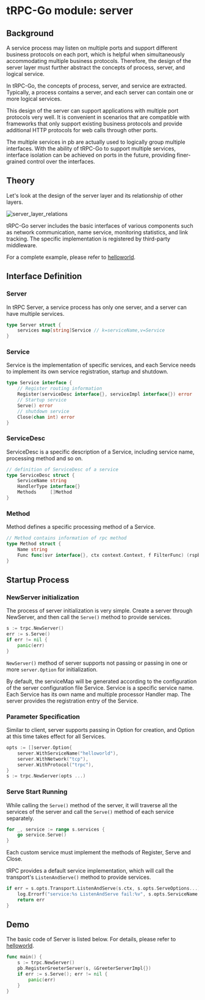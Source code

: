 # tRPC-Go module: server



## Background

A service process may listen on multiple ports and support different business protocols on each port, which is helpful when simultaneously accommodating multiple business protocols. Therefore, the design of the server layer must further abstract the concepts of process, server, and logical service.

In tRPC-Go, the concepts of process, server, and service are extracted. Typically, a process contains a server, and each server can contain one or more logical services.

This design of the server can support applications with multiple port protocols very well. It is convenient in scenarios that are compatible with frameworks that only support existing business protocols and provide additional HTTP protocols for web calls through other ports.

The multiple services in pb are actually used to logically group multiple interfaces. With the ability of tRPC-Go to support multiple services, interface isolation can be achieved on ports in the future, providing finer-grained control over the interfaces.


## Theory

Let's look at the design of the server layer and its relationship of other layers.

![server_layer_relations](/.resources/developer_guide/module_design/server/server_layer_relations.png)

tRPC-Go server includes the basic interfaces of various components such as network communication, name service, monitoring statistics, and link tracking. The specific implementation is registered by third-party middleware.

For a complete example, please refer to [helloworld](https://git.woa.com/trpc-go/trpc-go/tree/master/examples/helloworld).


## Interface Definition

### Server

In tRPC Server, a service process has only one server, and a server can have multiple services.

``` go
type Server struct {
    services map[string]Service // k=serviceName,v=Service
}
```

### Service

Service is the implementation of specific services, and each Service needs to implement its own service registration, startup and shutdown.

``` go
type Service interface {
    // Register routing information
    Register(serviceDesc interface{}, serviceImpl interface{}) error
    // Startup service
    Serve() error
    // shutdown service
    Close(chan int) error
}
```

### ServiceDesc

ServiceDesc is a specific description of a Service, including service name, processing method and so on.

``` go
// definition of ServiceDesc of a service
type ServiceDesc struct {
    ServiceName string
    HandlerType interface{}
    Methods     []Method
}
```

### Method

Method defines a specific processing method of a Service.

``` go
// Method contains information of rpc method
type Method struct {
    Name string
    Func func(svr interface{}, ctx context.Context, f FilterFunc) (rspbody interface{}, err error)
}
```

## Startup Process

### NewServer initialization

The process of server initialization is very simple. Create a server through NewServer, and then call the `Serve()` method to provide services.

``` go
s := trpc.NewServer()
err := s.Serve()
if err != nil {
    panic(err)
}
```

`NewServer()` method of server supports not passing or passing in one or more `server.Option` for initialization. 

By default, the serviceMap will be generated according to the configuration of the server configuration file Service. Service is a specific service name. Each Service has its own name and multiple processor Handler map. The server provides the registration entry of the Service.

### Parameter Specification

Similar to client, server supports passing in Option for creation, and Option at this time takes effect for all Services.

``` go
opts := []server.Option{
    server.WithServiceName("helloworld"),
    server.WithNetwork("tcp"),
    server.WithProtocol("trpc"),
}
s := trpc.NewServer(opts ...)
```

### Serve Start Running

While calling the `Serve()` method of the server, it will traverse all the services of the server and call the `Serve()` method of each service separately.

``` go
for _, service := range s.services {
    go service.Serve()
}
```

Each custom service must implement the methods of Register, Serve and Close.

tRPC provides a default service implementation, which will call the transport's `ListenAndServe()` method to provide services.

``` go
if err = s.opts.Transport.ListenAndServe(s.ctx, s.opts.ServeOptions...); err != nil {
    log.Errorf("service:%s ListenAndServe fail:%v", s.opts.ServiceName, err)
    return err
}
```


## Demo

The basic code of Server is listed below. For details, please refer to [helloworld](https://git.woa.com/trpc-go/trpc-go/tree/master/examples/helloworld).

``` go
func main() {
    s := trpc.NewServer()
    pb.RegisterGreeterServer(s, &GreeterServerImpl{})
    if err := s.Serve(); err != nil {
        panic(err)
    }
}
```

